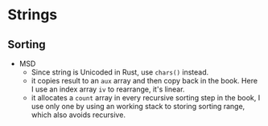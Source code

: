 # Strings

## Sorting
  - MSD
    - Since string is Unicoded in Rust, use `chars()` instead.
    - it copies result to an `aux` array and then copy back in the book. Here I use an index array `iv` to rearrange, it's linear.
	- it allocates a `count` array in every recursive sorting step in the book, I use only one by using an working stack to storing sorting range, which also avoids recursive.
